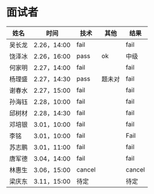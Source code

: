 # 面试者

| 姓名   | 时间        | 技术   | 其他   | 结果   |
| ------ | ----------- | ------ | ------ | ------ |
| 吴长龙 | 2.26，14:00 | fail   |        | fail   |
| 饶泽冰 | 2.26，16:00 | pass   | ok     | 中级   |
| 何家明 | 2.27，14:00 | fail   |        | fail   |
| 杨理盛 | 2.27，14:30 | pass   | 题未对 | fail   |
| 谢春水 | 2.27，15:00 | fail   |        | fail   |
| 孙海钰 | 2.28，10:00 | fail   |        | fail   |
| 邱树材 | 2.28，14:30 | fail   |        | fail   |
| 邓培银 | 3.01，10:00 | fail   |        | fail   |
| 李铭   | 3.01，10:00 | fail   |        | Fail   |
| 苏志鹏 | 3.01，11:00 | fail   |        | fail   |
| 唐军德 | 3.04，14:00 | fail   |        | fail   |
| 林惠生 | 3.06，15:00 | cancel |        | cancel |
| 梁庆东 | 3.11，15:00 | 待定   |        | 待定   |

